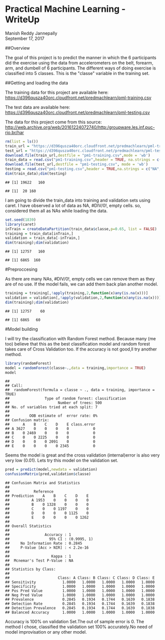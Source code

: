 # Practical Machine Learning - WriteUp
Manish Reddy Jannepally  
September 17, 2017  

##Overview

The goal of this project is to predict the manner in which the 6 participants did the exercise using the data from accelerometers on the belt, forearm, arm, and dumbell of 6 participants. The different ways of doing exercise is classified into 5 classes. This is the "classe" variable in the training set.

##Getting and loading the data

The training data for this project are available here:
https://d396qusza40orc.cloudfront.net/predmachlearn/pml-training.csv

The test data are available here:
https://d396qusza40orc.cloudfront.net/predmachlearn/pml-testing.csv


The data for this project come from this source: http://web.archive.org/web/20161224072740/http:/groupware.les.inf.puc-rio.br/har


```r
rm(list = ls())
train_url = "https://d396qusza40orc.cloudfront.net/predmachlearn/pml-training.csv"
test_url = "https://d396qusza40orc.cloudfront.net/predmachlearn/pml-testing.csv"
download.file(train_url,destfile = "pm1-training.csv",mode = 'wb')
train_data = read.csv("pm1-training.csv",header = TRUE, na.strings = c("NA"," ","#DIV/0!"))
download.file(test_url,destfile = "pm1-testing.csv", mode = 'wb')
testing = read.csv("pm1-testing.csv",header = TRUE,na.strings = c("NA","#DIV/0!"," "))
dim(train_data);dim(testing)
```

```
## [1] 19622   160
```

```
## [1]  20 160
```

I am going to divide the train_data into training and validation sets using caret. I have observed a lot of data as NA, #DIV/0!, empty cells. so, considered them all as NAs while loading the data.


```r
set.seed(1839)
library(caret)
inTrain = createDataPartition(train_data$classe,p=0.65, list = FALSE)
training = train_data[inTrain,]
validation = train_data[-inTrain,]
dim(training);dim(validation)
```

```
## [1] 12757   160
```

```
## [1] 6865  160
```

#Preproccesing

As there are many NAs, #DIV/0!, empty cells we can remove them as they are of no use. If the model fails, we can add them back plan another model.


```r
training = training[,!apply(training,2,function(x)any(is.na(x)))]
validation = validation[,!apply(validation,2,function(x)any(is.na(x)))]
dim(training);dim(validation)
```

```
## [1] 12757    60
```

```
## [1] 6865   60
```

#Model building

I will try the classification with Random Forest method. Because many (me too) believe that this as the best classification model and random forest takes care of Cross Validation too. If the accuracy is not good,ll try another method.


```r
library(randomForest)
model = randomForest(classe~.,data = training,importance = TRUE)
model
```

```
## 
## Call:
##  randomForest(formula = classe ~ ., data = training, importance = TRUE) 
##                Type of random forest: classification
##                      Number of trees: 500
## No. of variables tried at each split: 7
## 
##         OOB estimate of  error rate: 0%
## Confusion matrix:
##      A    B    C    D    E class.error
## A 3627    0    0    0    0           0
## B    0 2469    0    0    0           0
## C    0    0 2225    0    0           0
## D    0    0    0 2091    0           0
## E    0    0    0    0 2345           0
```

Seems the model is great and the cross validation (internal)error is also very very low (0.01). Lets try this model on the validation set.


```r
pred = predict(model,newdata = validation)
confusionMatrix(pred,validation$classe)
```

```
## Confusion Matrix and Statistics
## 
##           Reference
## Prediction    A    B    C    D    E
##          A 1953    0    0    0    0
##          B    0 1328    0    0    0
##          C    0    0 1197    0    0
##          D    0    0    0 1125    0
##          E    0    0    0    0 1262
## 
## Overall Statistics
##                                      
##                Accuracy : 1          
##                  95% CI : (0.9995, 1)
##     No Information Rate : 0.2845     
##     P-Value [Acc > NIR] : < 2.2e-16  
##                                      
##                   Kappa : 1          
##  Mcnemar's Test P-Value : NA         
## 
## Statistics by Class:
## 
##                      Class: A Class: B Class: C Class: D Class: E
## Sensitivity            1.0000   1.0000   1.0000   1.0000   1.0000
## Specificity            1.0000   1.0000   1.0000   1.0000   1.0000
## Pos Pred Value         1.0000   1.0000   1.0000   1.0000   1.0000
## Neg Pred Value         1.0000   1.0000   1.0000   1.0000   1.0000
## Prevalence             0.2845   0.1934   0.1744   0.1639   0.1838
## Detection Rate         0.2845   0.1934   0.1744   0.1639   0.1838
## Detection Prevalence   0.2845   0.1934   0.1744   0.1639   0.1838
## Balanced Accuracy      1.0000   1.0000   1.0000   1.0000   1.0000
```

Accuracy is 100% on validation Set.The out of sample error is 0. The method I chose, classified the validation set 100% accurately.No need of model improvisation or any other model.
